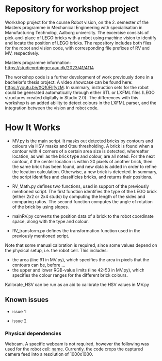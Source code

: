 # Repository for workshop project
Workshop project for the course Robot vision, on the 2. semester of the Masters programme in Mechanical Engineering with specialisation in Manufacturing Technolog, Aalborg university. The excercise consists of pick-and-place of LEGO bricks with a robot using machine vision to identify and locate the position of LEGO bricks. The repository includes both files for the robot and vision code, with corresponding file prefixes of RV and MV, respectively.

Masters programme information: <https://studieordninger.aau.dk/2023/41/4114> 

The workshop code is a further development of work previously done in a bachelor's thesis project. A video showcase can be found here: <https://youtu.be/XQf0FIjfyzM>. In summary, instruction sets for the robot could be generated automatically through either STL or LXFML files (LEGO structures created digitally in Studio 2.0). The differences with this workshop is an added ability to detect colours in the LXFML parser, and the integration between the vision and robot code.

# How It Works

- MV.py is the main script. It masks out detected bricks by contours and colours via HSV masks and Otsu thresholding. A brick is found when a contour with 4 corners of a certain area size is detected, whereafter location, as well as the brick type and colour, are all noted. For the next contour, if the center location is within 20 pixels of another brick, then the same brick has been found, and new data is added in order to refine the location calculation. Otherwise, a new brick is detected. In summary, the script identifies and classificies bricks, and returns their positions.

- RV_Math.py defines two functions, used in support of the previously mentioned script. The first function identifies the type of the LEGO brick (either 2x2 or 2x4 studs) by computing the length of the sides and comparing ratios. The second function computes the angle of rotation of the brick by using slopes.

- mainRV.py converts the position data of a brick to the robot coordinate space, along with the type and colour.

- RV_transform.py defines the transformation function used in the previously mentioned script.

Note that some manual calbration is required, since some values depend on the physical setup, i.e. the robot cell. This includes:
- the area (line 91 in MV.py), which specifies the area in pixels that the contours can be, before ...
- the upper and lower RGB-value limits (line 42-53 in MV.py), which specifies the colour ranges for the different brick colours.

Kalibrate_HSV can be run as an aid to calibrate the HSV values in MV.py

## Known issues

- issue 1

- issue 2

### Physical dependencies

Webcam. A specific webcam is not required, however the following was used for the robot cell: [name](https://google.com). Currently, the code crops the captured camera feed into a resolution of 1000x1000.
